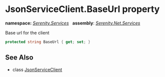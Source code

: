 # JsonServiceClient.BaseUrl property
**namespace:** *[Serenity.Services](../../README.md#serenity.services-namespace)*   **assembly**: *[Serenity.Net.Services](../../README.md)*

Base url for the client

```csharp
protected string BaseUrl { get; set; }
```

## See Also

* class [JsonServiceClient](../JsonServiceClient.md)